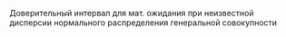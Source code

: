  Доверительный интервал для мат. ожидания при неизвестной дисперсии нормального распределения генеральной совокупности
